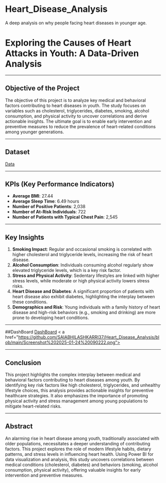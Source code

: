 # Heart_Disease_Analysis
A deep analysis on why people facing heart diseases in younger age.
# Exploring the Causes of Heart Attacks in Youth: A Data-Driven Analysis  

---

## Objective of the Project  
The objective of this project is to analyze key medical and behavioral factors contributing to heart diseases in youth. The study focuses on variables such as cholesterol, triglycerides, diabetes, smoking, alcohol consumption, and physical activity to uncover correlations and derive actionable insights. The ultimate goal is to enable early intervention and preventive measures to reduce the prevalence of heart-related conditions among younger generations.

---

## Dataset  
 <a href="https://github.com/SAIABHILASHKARRI37/Heart_Disease_Analysis/blob/main/heart_attack_youngsters_india.csv">Data</a>

---

## KPIs (Key Performance Indicators)  
- **Average BMI**: 27.44  
- **Average Sleep Time**: 6.49 hours  
- **Number of Positive Patients**: 2,038  
- **Number of At-Risk Individuals**: 722  
- **Number of Patients with Typical Chest Pain**: 2,545  

---

## Key Insights  
1. **Smoking Impact**: Regular and occasional smoking is correlated with higher cholesterol and triglyceride levels, increasing the risk of heart disease.  
2. **Alcohol Consumption**: Individuals consuming alcohol regularly show elevated triglyceride levels, which is a key risk factor.  
3. **Stress and Physical Activity**: Sedentary lifestyles are linked with higher stress levels, while moderate or high physical activity lowers stress risks.  
4. **Heart Disease and Diabetes**: A significant proportion of patients with heart disease also exhibit diabetes, highlighting the interplay between these conditions.  
5. **Demographics and Risk**: Young individuals with a family history of heart disease and high-risk behaviors (e.g., smoking and drinking) are more prone to developing heart conditions.  

---
##DashBoard
<a href="https://github.com/SAIABHILASHKARRI37/Heart_Disease_Analysis/blob/main/heart_attack_youngsters_india.csv">DashBoard</a>
< a href="https://github.com/SAIABHILASHKARRI37/Heart_Disease_Analysis/blob/main/Screenshot%202025-01-24%20090222.png"></a>

---

## Conclusion  
This project highlights the complex interplay between medical and behavioral factors contributing to heart diseases among youth. By identifying key risk factors like high cholesterol, triglycerides, and unhealthy lifestyle choices, this analysis provides actionable insights for preventive healthcare strategies. It also emphasizes the importance of promoting physical activity and stress management among young populations to mitigate heart-related risks.  

---

## Abstract  
An alarming rise in heart disease among youth, traditionally associated with older populations, necessitates a deeper understanding of contributing factors. This project explores the role of modern lifestyle habits, dietary patterns, and stress levels in influencing heart health. Using Power BI for data visualization and analysis, this study uncovers correlations between medical conditions (cholesterol, diabetes) and behaviors (smoking, alcohol consumption, physical activity), offering valuable insights for early intervention and preventive measures.  

